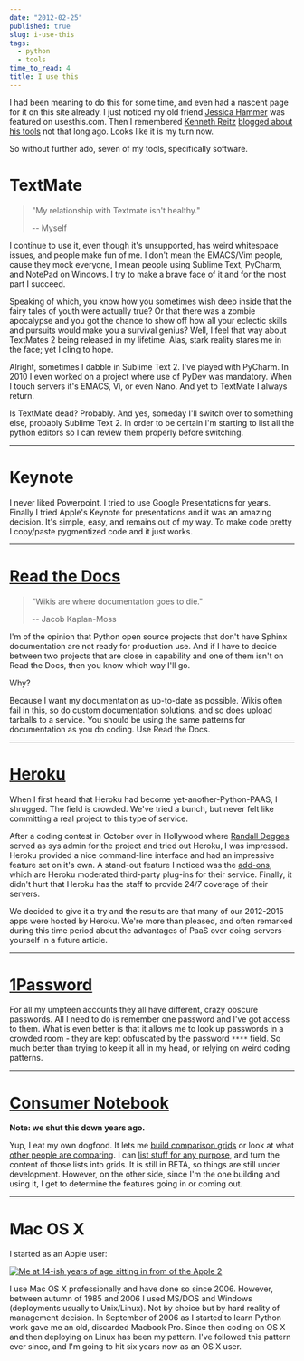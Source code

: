 ```yaml
---
date: "2012-02-25"
published: true
slug: i-use-this
tags:
  - python
  - tools
time_to_read: 4
title: I use this
---
```


I had been meaning to do this for some time, and even had a nascent page
for it on this site already. I just noticed my old friend [Jessica
Hammer](https://jessica.hammer.usesthis.com/) was featured on
usesthis.com. Then I remembered [Kenneth
Reitz](https://kennethreitz.com/) [blogged about his
tools](https://kennethreitz.com/i-use-this.html) not that long ago. Looks
like it is my turn now.

So without further ado, seven of my tools, specifically software.

# TextMate

> "My relationship with Textmate isn't healthy."
>
> -- Myself

I continue to use it, even though it's unsupported, has weird
whitespace issues, and people make fun of me. I don't mean the
EMACS/Vim people, cause they mock everyone, I mean people using Sublime Text, PyCharm, and NotePad on Windows. I try to make a brave face of it and for the
most part I succeed.

Speaking of which, you know how you sometimes wish deep inside that the
fairy tales of youth were actually true? Or that there was a zombie
apocalypse and you got the chance to show off how all your eclectic
skills and pursuits would make you a survival genius? Well, I feel that
way about TextMates 2 being released in my lifetime. Alas, stark reality
stares me in the face; yet I cling to hope.

Alright, sometimes I dabble in Sublime Text 2. I've played with
PyCharm. In 2010 I even worked on a project where use of
PyDev  was mandatory. When I touch servers it's EMACS, Vi, or even Nano. And yet to TextMate I always return.

Is TextMate dead? Probably. And yes, someday I'll switch over to
something else, probably Sublime Text 2. In order to be certain I'm
starting to list all the python editors so I can review them properly before switching.

---

# Keynote

I never liked Powerpoint. I tried to use Google Presentations for years.
Finally I tried Apple's Keynote for presentations and it was an amazing
decision. It's simple, easy, and remains out of my way. To make code
pretty I copy/paste pygmentized code and it just works.

---

# [Read the Docs](https://rtfd.org)

> "Wikis are where documentation goes to die."
>
> -- Jacob Kaplan-Moss

I'm of the opinion that Python open source projects that don't have
Sphinx documentation are not ready for production use. And if I have to
decide between two projects that are close in capability and one of them
isn't on Read the Docs, then you know which way I'll go.

Why?

Because I want my documentation as up-to-date as possible. Wikis often
fail in this, so do custom documentation solutions, and so does upload
tarballs to a service. You should be using the same patterns for
documentation as you do coding. Use Read the Docs.

---

# [Heroku](https://heroku.com)

When I first heard that Heroku had become yet-another-Python-PAAS, I
shrugged. The field is crowded. We've tried a bunch, but never felt
like committing a real project to this type of service.

After a coding contest in October over in Hollywood where [Randall
Degges](https://rdegges.com) served as sys admin for the project and
tried out Heroku, I was impressed. Heroku provided a nice command-line
interface and had an impressive feature set on it's own. A stand-out
feature I noticed was the [add-ons](https://add-ons.heroku.com), which
are Heroku moderated third-party plug-ins for their service. Finally, it
didn't hurt that Heroku has the staff to provide 24/7 coverage of their
servers.

We decided to give it a try and the results are that many of our 2012-2015 apps were hosted by Heroku. We're more
than pleased, and often remarked during this time period about the advantages of PaaS over
doing-servers-yourself in a future article.

---

# [1Password](https://agilebits.com/store)

For all my umpteen accounts they all have different, crazy obscure
passwords. All I need to do is remember one password and I've got
access to them. What is even better is that it allows me to look up
passwords in a crowded room - they are kept obfuscated by the password
`****` field. So much better than trying to keep it all in my head, or
relying on weird coding patterns.

---

# [Consumer Notebook](https://consumernotebook.com)

**Note: we shut this down years ago.**

Yup, I eat my own dogfood. It lets me [build comparison
grids](https://consumernotebook.com/grids/~pydanny/) or look at what
[other people are
comparing](https://consumernotebook.com/grids/r1chardj0n3s/10-android-tablets/).
I can [list stuff for any
purpose](https://consumernotebook.com/lists/~pydanny/), and turn the
content of those lists into grids. It is still in BETA, so things are
still under development. However, on the other side, since I'm the one
building and using it, I get to determine the features going in or
coming out.

---

# Mac OS X

I started as an Apple user:

[![Me at 14-ish years of age sitting in from of the Apple 2](/images/6933443849_51316a7cb7.jpg)](https://www.flickr.com/photos/pydanny/6933443849/)

I use Mac OS X professionally and have done so since 2006. However,
between autumn of 1985 and 2006 I used MS/DOS and Windows (deployments
usually to Unix/Linux). Not by choice but by hard reality of management
decision. In September of 2006 as I started to learn Python work gave me
an old, discarded Macbook Pro. Since then coding on OS X and then
deploying on Linux has been my pattern. I've followed this pattern ever
since, and I'm going to hit six years now as an OS X user.
